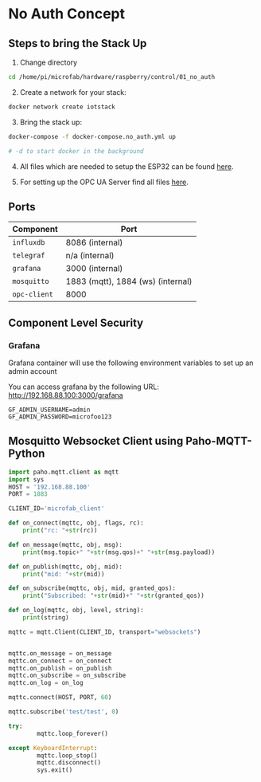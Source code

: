 # No Auth Concept

## Steps to bring the  Stack Up

1. Change directory

``` bash
cd /home/pi/microfab/hardware/raspberry/control/01_no_auth
```

2. Create a network for your stack:

``` bash
docker network create iotstack
```

3. Bring the stack up:

``` bash
docker-compose -f docker-compose.no_auth.yml up

# -d to start docker in the background
```

4. All files which are needed to setup the ESP32 can be found [here](/hardware/esp/01_no_auth).

5. For setting up the OPC UA Server find all files [here](/hardware/raspberry/opc_server/01_no_auth).


##  Ports

| Component    | Port                              |
|--------------|-----------------------------------|
| `influxdb`   | 8086 (internal)                   |
| `telegraf`   | n/a (internal)                    |
| `grafana`    | 3000 (internal)                   |
| `mosquitto`  | 1883 (mqtt), 1884 (ws) (internal) |
| `opc-client` | 8000                              |

## Component Level Security

### Grafana
Grafana container will use the following environment variables to set up an admin account

You can access grafana by the following URL: http://192.168.88.100:3000/grafana

    GF_ADMIN_USERNAME=admin
    GF_ADMIN_PASSWORD=microfoo123


## Mosquitto Websocket Client using Paho-MQTT-Python


```python
import paho.mqtt.client as mqtt
import sys
HOST = '192.168.88.100'
PORT = 1883

CLIENT_ID='microfab_client'

def on_connect(mqttc, obj, flags, rc):
    print("rc: "+str(rc))

def on_message(mqttc, obj, msg):
    print(msg.topic+" "+str(msg.qos)+" "+str(msg.payload))

def on_publish(mqttc, obj, mid):
    print("mid: "+str(mid))

def on_subscribe(mqttc, obj, mid, granted_qos):
    print("Subscribed: "+str(mid)+" "+str(granted_qos))

def on_log(mqttc, obj, level, string):
    print(string)

mqttc = mqtt.Client(CLIENT_ID, transport="websockets")


mqttc.on_message = on_message
mqttc.on_connect = on_connect
mqttc.on_publish = on_publish
mqttc.on_subscribe = on_subscribe
mqttc.on_log = on_log

mqttc.connect(HOST, PORT, 60)

mqttc.subscribe('test/test', 0)

try:
        mqttc.loop_forever()

except KeyboardInterrupt:
        mqttc.loop_stop()
        mqttc.disconnect()
        sys.exit()
```

